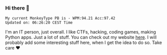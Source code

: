 ### Hi there 👋
<!-- PB START -->
```
My current MonkeyType PB is - WPM:94.21 Acc:97.42
Updated on: 06:26:20 CEST Time
```
<!-- PB END -->
I'm an IT person, just overall. I like CTFs, hacking, coding games, making Python apps. Just a lot of stuff.
You can check out my website [here](https://skill3472.github.io/).
I will probably add some interesting stuff here, when I get the idea to do so. Take care ❤️
